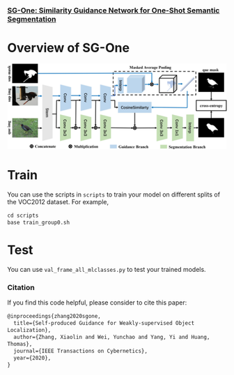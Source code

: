 ### [SG-One: Similarity Guidance Network for One-Shot Semantic Segmentation](https://arxiv.org/abs/1810.09091)

# Overview of SG-One
![](figs/diagram.jpg)

# Train
You can use the scripts in `scripts` to train your model on different splits of the VOC2012 dataset.
For example, 
```
cd scripts
base train_group0.sh
```


# Test
You can use `val_frame_all_mlclasses.py` to test your trained models.


### Citation
If you find this code helpful, please consider to cite this paper:
```
@inproceedings{zhang2020sgone,
  title={Self-produced Guidance for Weakly-supervised Object Localization},
  author={Zhang, Xiaolin and Wei, Yunchao and Yang, Yi and Huang, Thomas},
  journal={IEEE Transactions on Cybernetics}, 
  year={2020}, 
}
```


